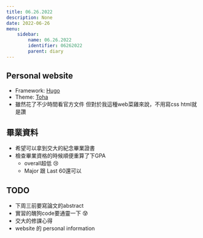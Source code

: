 ```yaml
---
title: 06.26.2022
description: None
date: 2022-06-26
menu:
    sidebar:
        name: 06.26.2022
        identifier: 06262022
        parent: diary
---
```


## Personal website
  - Framework: [Hugo](https://gohugo.io/)
  - Theme: [Toha](https://github.com/hugo-toha/toha)
  - 雖然花了不少時間看官方文件
但對於我這種web菜雞來說，不用寫css html就是讚

## 畢業資料
  - 希望可以拿到交大的紀念畢業證書
  - 檢查畢業資格的時候順便重算了下GPA
    - overall超低 :cry:
    - Major 跟 Last 60還可以 

## TODO
  - 下周三前要寫論文的abstract
  - 實習的醜狗code要通靈一下 :cold_sweat:
  - 交大的修課心得
  - website 的 personal information